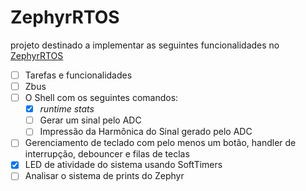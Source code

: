 # ZephyrRTOS

projeto destinado a implementar as seguintes funcionalidades no [ZephyrRTOS](https://www.zephyrproject.org/)


- [ ] Tarefas e funcionalidades
- [ ]  Zbus
- [ ] O Shell com os seguintes comandos:
    - [x] *runtime stats* 
    - [ ] Gerar um sinal pelo ADC
    - [ ] Impressão da Harmônica do Sinal gerado pelo ADC
- [ ] Gerenciamento de teclado com pelo menos um botão, handler de interrupção, debouncer e filas de teclas
- [x] LED de atividade do sistema usando SoftTimers
- [ ] Analisar o sistema de prints do Zephyr